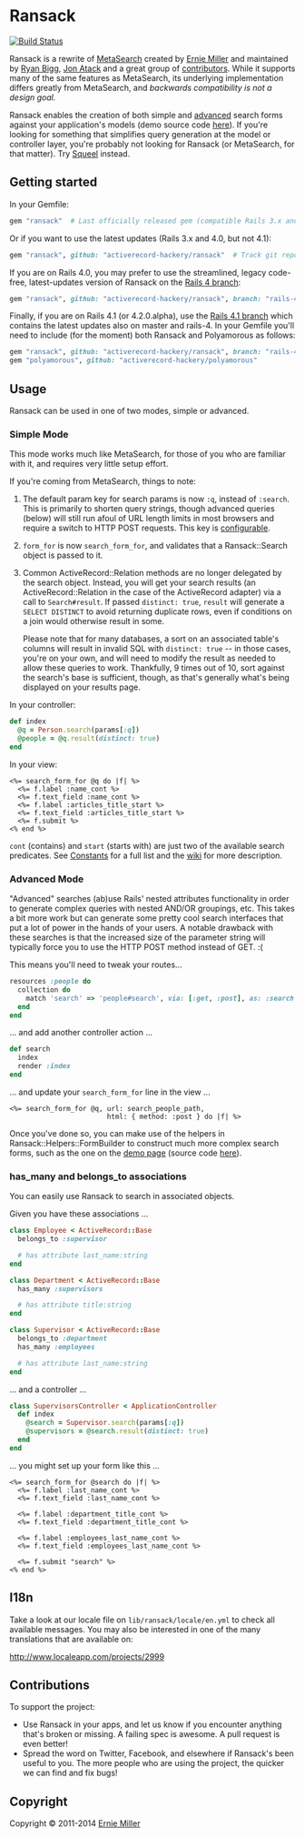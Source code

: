 # Ransack

[![Build Status](https://travis-ci.org/activerecord-hackery/ransack.png)](https://travis-ci.org/activerecord-hackery/ransack)

Ransack is a rewrite of [MetaSearch](https://github.com/activerecord-hackery/meta_search) created by [Ernie Miller](http://twitter.com/erniemiller) and maintained by [Ryan Bigg](http://twitter.com/ryanbigg), [Jon Atack](http://twitter.com/jonatack) and a great group of [contributors](https://github.com/activerecord-hackery/ransack/graphs/contributors). While it
supports many of the same features as MetaSearch, its underlying implementation differs
greatly from MetaSearch, and _backwards compatibility is not a design goal._

Ransack enables the creation of both simple and [advanced](http://ransack-demo.herokuapp.com/users/advanced_search)
search forms against your application's models (demo source code [here](https://github.com/activerecord-hackery/ransack_demo)). If you're looking for something that
simplifies query generation at the model or controller layer, you're probably not looking
for Ransack (or MetaSearch, for that matter). Try
[Squeel](https://github.com/activerecord-hackery/squeel) instead.

## Getting started

In your Gemfile:

```ruby
gem "ransack"  # Last officially released gem (compatible Rails 3.x and 4.0, but not 4.1)
```

Or if you want to use the latest updates (Rails 3.x and 4.0, but not 4.1):

```ruby
gem "ransack", github: "activerecord-hackery/ransack"  # Track git repo 
```

If you are on Rails 4.0, you may prefer to use the streamlined, legacy code-free, latest-updates version of Ransack on the [Rails 4 branch](https://github.com/activerecord-hackery/ransack/tree/rails-4):

```ruby
gem "ransack", github: "activerecord-hackery/ransack", branch: "rails-4"
```

Finally, if you are on Rails 4.1 (or 4.2.0.alpha), use the [Rails 4.1 branch](https://github.com/activerecord-hackery/ransack/tree/rails-4.1) which contains the latest updates also on master and rails-4. In your Gemfile you'll need to include (for the moment) both Ransack and Polyamorous as follows:

```ruby
gem "ransack", github: "activerecord-hackery/ransack", branch: "rails-4.1"
gem "polyamorous", github: "activerecord-hackery/polyamorous"
```

## Usage

Ransack can be used in one of two modes, simple or advanced.

### Simple Mode

This mode works much like MetaSearch, for those of you who are familiar with it, and
requires very little setup effort.

If you're coming from MetaSearch, things to note:

  1. The default param key for search params is now `:q`, instead of `:search`. This is
     primarily to shorten query strings, though advanced queries (below) will still
     run afoul of URL length limits in most browsers and require a switch to HTTP
     POST requests. This key is
[configurable](https://github.com/activerecord-hackery/ransack/wiki/Configuration).

  2. `form_for` is now `search_form_for`, and validates that a Ransack::Search object
     is passed to it.

  3. Common ActiveRecord::Relation methods are no longer delegated by the search object.
     Instead, you will get your search results (an ActiveRecord::Relation in the case of
     the ActiveRecord adapter) via a call to `Search#result`. If passed `distinct: true`,
     `result` will generate a `SELECT DISTINCT` to avoid returning duplicate rows, even if
     conditions on a join would otherwise result in some.

     Please note that for many databases, a sort on an associated table's columns will
     result in invalid SQL with `distinct: true` -- in those cases, you're on your own,
     and will need to modify the result as needed to allow these queries to work. Thankfully,
     9 times out of 10, sort against the search's base is sufficient, though, as that's
     generally what's being displayed on your results page.

In your controller:

```ruby
def index
  @q = Person.search(params[:q])
  @people = @q.result(distinct: true)
end
```

In your view:

```erb
<%= search_form_for @q do |f| %>
  <%= f.label :name_cont %>
  <%= f.text_field :name_cont %>
  <%= f.label :articles_title_start %>
  <%= f.text_field :articles_title_start %>
  <%= f.submit %>
<% end %>
```

`cont` (contains) and `start` (starts with) are just two of the available search predicates.
See [Constants](https://github.com/activerecord-hackery/ransack/blob/master/lib/ransack/constants.rb) for a full list and the [wiki](https://github.com/activerecord-hackery/ransack/wiki/Basic-Searching) for more description.

### Advanced Mode

"Advanced" searches (ab)use Rails' nested attributes functionality in order to generate
complex queries with nested AND/OR groupings, etc. This takes a bit more work but can
generate some pretty cool search interfaces that put a lot of power in the hands of
your users. A notable drawback with these searches is that the increased size of the
parameter string will typically force you to use the HTTP POST method instead of GET. :(

This means you'll need to tweak your routes...

```ruby
resources :people do
  collection do
    match 'search' => 'people#search', via: [:get, :post], as: :search
  end
end
```

... and add another controller action ...

```ruby
def search
  index
  render :index
end
```

... and update your `search_form_for` line in the view ...

```erb
<%= search_form_for @q, url: search_people_path,
                        html: { method: :post } do |f| %>
```

Once you've done so, you can make use of the helpers in Ransack::Helpers::FormBuilder to
construct much more complex search forms, such as the one on the
[demo page](http://ransack-demo.heroku.com) (source code [here](https://github.com/activerecord-hackery/ransack_demo)).

### has_many and belongs_to associations

You can easily use Ransack to search in associated objects.

Given you have these associations ...

```ruby
class Employee < ActiveRecord::Base
  belongs_to :supervisor

  # has attribute last_name:string
end

class Department < ActiveRecord::Base
  has_many :supervisors

  # has attribute title:string
end

class Supervisor < ActiveRecord::Base
  belongs_to :department
  has_many :employees

  # has attribute last_name:string
end
```

... and a controller ...

```ruby
class SupervisorsController < ApplicationController
  def index
    @search = Supervisor.search(params[:q])
    @supervisors = @search.result(distinct: true)
  end
end
```

... you might set up your form like this ...

```erb
<%= search_form_for @search do |f| %>
  <%= f.label :last_name_cont %>
  <%= f.text_field :last_name_cont %>

  <%= f.label :department_title_cont %>
  <%= f.text_field :department_title_cont %>

  <%= f.label :employees_last_name_cont %>
  <%= f.text_field :employees_last_name_cont %>

  <%= f.submit "search" %>
<% end %>
```

## I18n

Take a look at our locale file on ``lib/ransack/locale/en.yml`` to check all available messages. You may also be interested in one of the many translations that are available on:

http://www.localeapp.com/projects/2999

## Contributions

To support the project:

* Use Ransack in your apps, and let us know if you encounter anything that's broken or missing.
  A failing spec is awesome. A pull request is even better!
* Spread the word on Twitter, Facebook, and elsewhere if Ransack's been useful to you. The more
  people who are using the project, the quicker we can find and fix bugs!

## Copyright

Copyright &copy; 2011-2014 [Ernie Miller](http://twitter.com/erniemiller)

